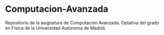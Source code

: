 # Computacion-Avanzada
Repositorio de la asignatura de Computación Avanzada. Optativa del grado en Física de la Universidad Autónoma de Madrid.
